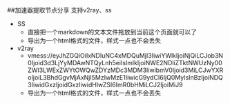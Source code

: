 ##加速器提取节点分享
支持v2ray、ss

* SS
    *  直接把一个markdown的文本文件拖放到当前这个页面就可以了
    *  导出为一个html格式的文件，样式一点也不会丢失
* v2ray
    *  vmess://eyJhZGQiOiIxNDIuNC4xMDQuMjI3IiwiYWlkIjoiNjQiLCJob3N0Ijoid3d3LjYyMDAwNTQyLnh5eiIsImlkIjoiNWE2NDliZTktNWUzNy00ZWI3LWExZWYtOWQwZDYzMDc3MDM3IiwibmV0Ijoid3MiLCJwYXRoIjoiL3BhdGgvMjAxNjI5MzIwMzE1IiwicG9ydCI6IjQ0MyIsInBzIjoiNDQ3IiwidGxzIjoidGxzIiwidHlwZSI6ImR0bHMiLCJ2IjoiMiJ9
    *  导出为一个html格式的文件，样式一点也不会丢失
